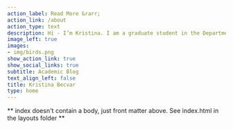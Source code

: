 ```yaml
---
action_label: Read More &rarr;
action_link: /about
action_type: text
description: Hi - I’m Kristina. I am a graduate student in the Department of Social and Behavioral Sciences at University of Massachusetts Amherst pursuing a M.S. in Data Analytics and Computation for Social Sciences. This is my personal website which contains info about my research and where I blog about various topics of interest in the realm of social sciences and data analytics. Please browse around, and feel free to leave a comment.
image_left: true
images:
- img/birds.png
show_action_link: true
show_social_links: true
subtitle: Academic Blog
text_align_left: false
title: Kristina Becvar
type: home
---
```


** index doesn't contain a body, just front matter above.
See index.html in the layouts folder **
